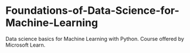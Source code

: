# Foundations-of-Data-Science-for-Machine-Learning
Data science basics for Machine Learning with Python. Course offered by Microsoft Learn.
